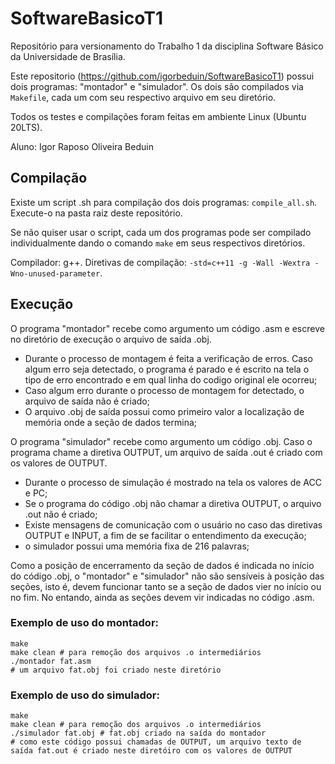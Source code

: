 # SoftwareBasicoT1
Repositório para versionamento do Trabalho 1 da disciplina Software Básico da Universidade de Brasília.

Este repositorio (https://github.com/igorbeduin/SoftwareBasicoT1) possui dois programas: "montador" e "simulador". Os dois são compilados via `Makefile`, cada um com seu respectivo arquivo em seu diretório.

Todos os testes e compilações foram feitas em ambiente Linux (Ubuntu 20LTS).

Aluno: Igor Raposo Oliveira Beduin

## Compilação

Existe um script .sh para compilação dos dois programas: `compile_all.sh`. Execute-o na pasta raiz deste repositório.

Se não quiser usar o script, cada um dos programas pode ser compilado individualmente dando o comando `make` em seus respectivos diretórios.

Compilador: g++.
Diretivas de compilação: `-std=c++11 -g -Wall -Wextra -Wno-unused-parameter`.

## Execução

O programa "montador" recebe como argumento um código .asm e escreve no diretório de execução o arquivo de saída .obj.

- Durante o processo de montagem é feita a verificação de erros. Caso algum erro seja detectado, o programa é parado e é escrito na tela o tipo de erro encontrado e em qual linha do codigo original ele ocorreu;
- Caso algum erro durante o processo de montagem for detectado, o arquivo de saída não é criado;
- O arquivo .obj de saída possui como primeiro valor a localização de memória onde a seção de dados termina;
  
O programa "simulador" recebe como argumento um código .obj. Caso o programa chame a diretiva OUTPUT, um arquivo de saída .out é criado com os valores de OUTPUT.

- Durante o processo de simulação é mostrado na tela os valores de ACC e PC;
- Se o programa do código .obj não chamar a diretiva OUTPUT, o arquivo .out não é criado;
- Existe mensagens de comunicação com o usuário no caso das diretivas OUTPUT e INPUT, a fim de se facilitar o entendimento da execução;
- o simulador possui uma memória fixa de 216 palavras;

Como a posição de encerramento da seção de dados é indicada no início do código .obj, o "montador" e "simulador" não são sensíveis à posição das seções, isto é, devem funcionar tanto se a seção de dados vier no início ou no fim. No entando, ainda as seções devem vir indicadas no código .asm.

### Exemplo de uso do montador:

```
make
make clean # para remoção dos arquivos .o intermediários
./montador fat.asm
# um arquivo fat.obj foi criado neste diretório
```

### Exemplo de uso do simulador:

```
make
make clean # para remoção dos arquivos .o intermediários
./simulador fat.obj # fat.obj criado na saída do montador
# como este código possui chamadas de OUTPUT, um arquivo texto de saída fat.out é criado neste diretóiro com os valores de OUTPUT
```
